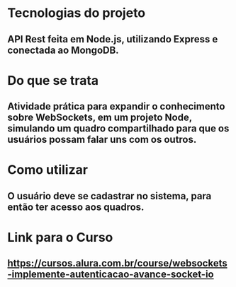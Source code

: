 # Tecnologias do projeto
## API Rest feita em Node.js, utilizando Express e conectada ao MongoDB.

# Do que se trata
## Atividade prática para expandir o conhecimento sobre WebSockets, em um projeto Node, simulando um quadro compartilhado para que os usuários possam falar uns com os outros.

# Como utilizar
## O usuário deve se cadastrar no sistema, para então ter acesso aos quadros.

# Link para o Curso
## https://cursos.alura.com.br/course/websockets-implemente-autenticacao-avance-socket-io
